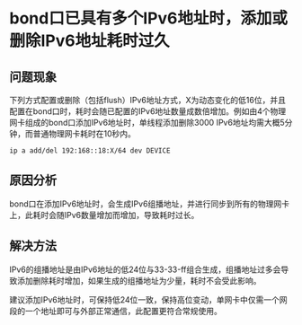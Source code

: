 # bond口已具有多个IPv6地址时，添加或删除IPv6地址耗时过久<a name="ZH-CN_TOPIC_0183013295"></a>

## 问题现象<a name="zh-cn_topic_0161841803_zh-cn_topic_0159682015_section119221611174719"></a>

下列方式配置或删除（包括flush）IPv6地址方式，X为动态变化的低16位，并且配置在bond口时，耗时会随已配置的IPv6地址数量成数倍增加。例如由4个物理网卡组成的bond口添加IPv6地址时，单线程添加删除3000 IPv6地址均需大概5分钟，而普通物理网卡耗时在10秒内。

```
ip a add/del 192:168::18:X/64 dev DEVICE
```

## 原因分析<a name="zh-cn_topic_0161841803_zh-cn_topic_0159682015_section1368134994713"></a>

bond口在添加IPv6地址时，会生成IPv6组播地址，并进行同步到所有的物理网卡上，此耗时会随IPv6数量增加而增加，导致耗时过长。

## 解决方法<a name="zh-cn_topic_0161841803_zh-cn_topic_0159682015_section154538584471"></a>

IPv6的组播地址是由IPv6地址的低24位与33-33-ff组合生成，组播地址过多会导致添加删除耗时增加，如果生成的组播地址为少量，耗时不会受此影响。

建议添加IPv6地址时，可保持低24位一致，保持高位变动，单网卡中仅需一个网段的一个地址即可与外部正常通信，此配置更符合常规使用。

